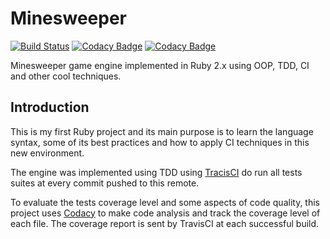 # Minesweeper

[![Build Status](https://travis-ci.org/taciogt/minesweeper.svg?branch=master)](https://travis-ci.org/taciogt/minesweeper)
[![Codacy Badge](https://api.codacy.com/project/badge/Grade/72a68158e7354f7f88d2298135e89518)](https://www.codacy.com/app/taciogt/minesweeper?utm_source=github.com&amp;utm_medium=referral&amp;utm_content=taciogt/minesweeper&amp;utm_campaign=Badge_Grade)
[![Codacy Badge](https://api.codacy.com/project/badge/Coverage/72a68158e7354f7f88d2298135e89518)](https://www.codacy.com/app/taciogt/minesweeper?utm_source=github.com&utm_medium=referral&utm_content=taciogt/minesweeper&utm_campaign=Badge_Coverage)

Minesweeper game engine implemented in Ruby 2.x using OOP, TDD, CI and other cool techniques.

## Introduction

This is my first Ruby project and its main purpose is to learn the language syntax, some of its best practices and how to apply CI techniques in this new environment.

The engine was implemented using TDD using [TracisCI](https://travis-ci.org/taciogt/minesweeper) do run all tests suites at every commit pushed to this remote. 

To evaluate the tests coverage level and some aspects of code quality, this project uses [Codacy](https://www.codacy.com/app/taciogt/minesweeper?utm_source=github.com&utm_medium=referral&utm_content=taciogt/minesweeper&utm_campaign=Badge_Coverage) to make code analysis and track the coverage level of each file. The coverage report is sent by TravisCI at each successful build.   



